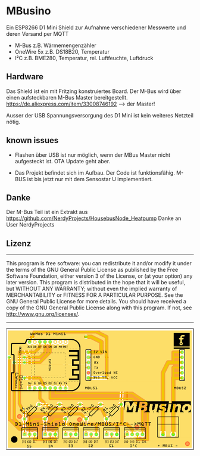 # MBusino
Ein ESP8266 D1 Mini Shield zur Aufnahme verschiedener Messwerte und deren Versand per MQTT

- M-Bus z.B. Wärmemengenzähler 
- OneWire 5x z.B. DS18B20, Temperatur
- I²C z.B. BME280, Temperatur, rel. Luftfeuchte, Luftdruck

## Hardware
Das Shield ist ein mit Fritzing konstruiertes Board.
Der M-Bus wird über einen aufsteckbaren M-Bus Master bereitgestellt.
https://de.aliexpress.com/item/33008746192 --> der Master!

Ausser der USB Spannungsversorgung des D1 Mini ist kein weiteres Netzteil nötig.

## known issues
- Flashen über USB ist nur möglich, wenn der MBus Master nicht aufgesteckt ist. OTA Update geht aber.

- Das Projekt befindet sich im Aufbau. Der Code ist funktionsfähig. M-BUS ist bis jetzt nur mit dem Sensostar U implementiert.

## Danke
Der M-Bus Teil ist ein Extrakt aus https://github.com/NerdyProjects/HousebusNode_Heatpump
Danke an User NerdyProjects 


## Lizenz
****************************************************
This program is free software: you can redistribute it and/or modify it under the terms of the GNU General Public License as published by
the Free Software Foundation, either version 3 of the License, or (at your option) any later version. This program is distributed in the hope that it will be useful,
but WITHOUT ANY WARRANTY; without even the implied warranty of MERCHANTABILITY or FITNESS FOR A PARTICULAR PURPOSE.  See the GNU General Public License for more details.
You should have received a copy of the GNU General Public License along with this program.  If not, see <http://www.gnu.org/licenses/>.
****************************************************
![PCB](MBusino.png)
